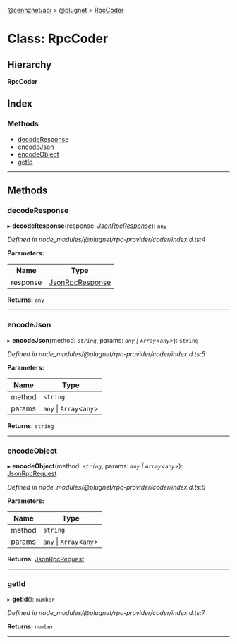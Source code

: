 [@cennznet/api](../README.md) > [@plugnet](../modules/_plugnet.md) > [RpcCoder](../classes/_plugnet.rpccoder.md)

# Class: RpcCoder

## Hierarchy

**RpcCoder**

## Index

### Methods

* [decodeResponse](_plugnet.rpccoder.md#decoderesponse)
* [encodeJson](_plugnet.rpccoder.md#encodejson)
* [encodeObject](_plugnet.rpccoder.md#encodeobject)
* [getId](_plugnet.rpccoder.md#getid)

---

## Methods

<a id="decoderesponse"></a>

###  decodeResponse

▸ **decodeResponse**(response: *[JsonRpcResponse](../modules/_plugnet.md#jsonrpcresponse)*): `any`

*Defined in node_modules/@plugnet/rpc-provider/coder/index.d.ts:4*

**Parameters:**

| Name | Type |
| ------ | ------ |
| response | [JsonRpcResponse](../modules/_plugnet.md#jsonrpcresponse) |

**Returns:** `any`

___
<a id="encodejson"></a>

###  encodeJson

▸ **encodeJson**(method: *`string`*, params: *`any` \| `Array`<`any`>*): `string`

*Defined in node_modules/@plugnet/rpc-provider/coder/index.d.ts:5*

**Parameters:**

| Name | Type |
| ------ | ------ |
| method | `string` |
| params | `any` \| `Array`<`any`> |

**Returns:** `string`

___
<a id="encodeobject"></a>

###  encodeObject

▸ **encodeObject**(method: *`string`*, params: *`any` \| `Array`<`any`>*): [JsonRpcRequest](../modules/_plugnet.md#jsonrpcrequest)

*Defined in node_modules/@plugnet/rpc-provider/coder/index.d.ts:6*

**Parameters:**

| Name | Type |
| ------ | ------ |
| method | `string` |
| params | `any` \| `Array`<`any`> |

**Returns:** [JsonRpcRequest](../modules/_plugnet.md#jsonrpcrequest)

___
<a id="getid"></a>

###  getId

▸ **getId**(): `number`

*Defined in node_modules/@plugnet/rpc-provider/coder/index.d.ts:7*

**Returns:** `number`

___

